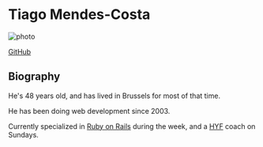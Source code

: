 # Tiago Mendes-Costa

![photo](https://ca.slack-edge.com/T91PPTG9H-UA8ULC31P-f509f42eb406-72)

[GitHub](https://github.com/otagi)

## Biography

He's 48 years old, and has lived in Brussels for most of that time.

He has been doing web development since 2003.

Currently specialized in [Ruby on Rails](https://rubyonrails.org) during the week, and a [HYF](https://hackyourfuture.be) coach on Sundays.
